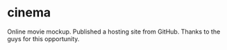 # cinema
 Online movie mockup. 
 Published a hosting site from GitHub. Thanks to the guys for this opportunity.
